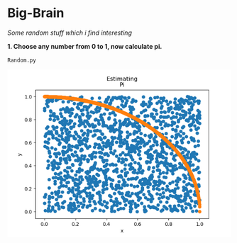 # Big-Brain
*Some random stuff which i find interesting*

**1. Choose any number from 0 to 1, now calculate pi.**
```
Random.py
```
![Graph for Random.py](/Images/pii.png)
